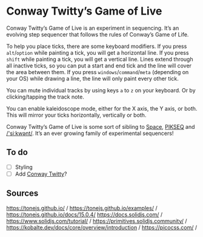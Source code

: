 # Conway Twitty’s Game of Live

Conway Twitty’s Game of Live is an experiment in sequencing. It’s an evolving step sequencer that follows the rules of Conway’s Game of Life.

To help you place ticks, there are some keyboard modifiers. If you press `alt`/`option` while painting a tick, you will get a horizontal line. If you press `shift` while painting a tick, you will get a vertical line. Lines extend through all inactive ticks, so you can put a start and end tick and the line will cover the area between them. If you press `windows`/`command`/`meta` (depending on your OS) while drawing a line, the line will only paint every other tick.

You can mute individual tracks by using keys `a` to `z` on your keyboard. Or by clicking/tapping the track note.

You can enable kaleidoscope mode, either for the X axis, the Y axis, or both. This will mirror your ticks horizontally, vertically or both.

Conway Twitty’s Game of Live is some sort of sibling to [Space](https://spitlo.com/space/), [PIKSEQ](https://spitlo.com/pikseq/) and [/'siːkwənt/](https://spitlo.com/sikwent/). It’s an ever growing family of experimental sequencers!

## To do

- [ ] Styling
- [ ] Add [Conway Twitty](https://www.npmjs.com/package/conway_twitty)?

## Sources

<https://tonejs.github.io/> /
<https://tonejs.github.io/examples/> /
<https://tonejs.github.io/docs/15.0.4/>
<https://docs.solidjs.com/> /
<https://www.solidjs.com/tutorial/> /
<https://primitives.solidjs.community/> /
<https://kobalte.dev/docs/core/overview/introduction> /
<https://picocss.com/> /
